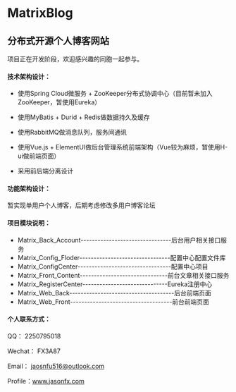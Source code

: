 # MatrixBlog

## 分布式开源个人博客网站

项目正在开发阶段，欢迎感兴趣的同胞一起参与。

#### 技术架构设计：

- 使用Spring Cloud微服务 + ZooKeeper分布式协调中心（目前暂未加入ZooKeeper，暂使用Eureka）

- 使用MyBatis + Durid + Redis做数据持久及缓存

- 使用RabbitMQ做消息队列，服务间通讯

- 使用Vue.js + ElementUI做后台管理系统前端架构（Vue较为麻烦，暂使用H-ui做前端页面）
- 采用前后端分离设计

#### 功能架构设计：

暂实现单用户个人博客，后期考虑修改多用户博客论坛

#### 项目模块说明：

- Matrix_Back_Account--------------------------------后台用户相关接口服务
- Matrix_Config_Floder--------------------------------配置中心配置文件库
- Matrix_ConfigCenter---------------------------------配置中心项目
- Matrix_Front_Content-------------------------------前台文章相关接口服务
- Matrix_RegisterCenter------------------------------Eureka注册中心
- Matrix_Web_Back-------------------------------------后台前端页面
- Matrix_Web_Front------------------------------------前台前端页面

#### 个人联系方式：

QQ： 2250795018

Wechat：  FX3A87

Email： jaosnfu516@outlook.com

Profile：www.jasonfx.com